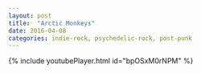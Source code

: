 ```yaml
---
layout: post
title:  "Arctic Monkeys"
date: 2016-04-08
categories: indie-rock, psychedelic-rock, post-punk
---
```

{% include youtubePlayer.html id="bpOSxM0rNPM" %}
